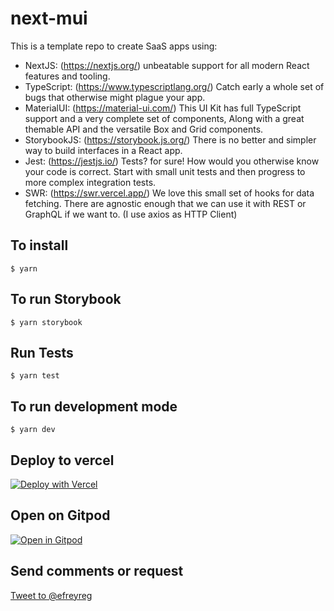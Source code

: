 # next-mui

This is a template repo to create SaaS apps using:

- NextJS: (https://nextjs.org/) unbeatable support for all modern React features and tooling.
- TypeScript: (https://www.typescriptlang.org/) Catch early a whole set of bugs that otherwise might plague your app.
- MaterialUI: (https://material-ui.com/) This UI Kit has full TypeScript support and a very complete set of components, Along with a great themable API and the versatile Box and Grid components.
- StorybookJS: (https://storybook.js.org/) There is no better and simpler way to build interfaces in a React app.
- Jest: (https://jestjs.io/) Tests? for sure! How would you otherwise know your code is correct. Start with small unit tests and then progress to more complex integration tests.
- SWR: (https://swr.vercel.app/) We love this small set of hooks for data fetching. There are agnostic enough that we can use it with REST or GraphQL if we want to. (I use axios as HTTP Client)

## To install

```
$ yarn
```

## To run Storybook

```
$ yarn storybook
```

## Run Tests

```
$ yarn test
```

## To run development mode

```
$ yarn dev
```

## Deploy to vercel

[![Deploy with Vercel](https://vercel.com/button)](https://vercel.com/new/clone?repository-url=https%3A%2F%2Fgithub.com%2Foutsrc%2Fnext-mui)

## Open on Gitpod

[![Open in Gitpod](https://gitpod.io/button/open-in-gitpod.svg)](https://gitpod.io/#https://github.com/outsrc/next-mui)

## Send comments or request

<a href="https://twitter.com/intent/tweet?screen_name=efreyreg&ref_src=twsrc%5Etfw" class="twitter-mention-button" data-related="efreyreg" data-show-count="false">Tweet to @efreyreg</a><script async src="https://platform.twitter.com/widgets.js" charset="utf-8"></script>
